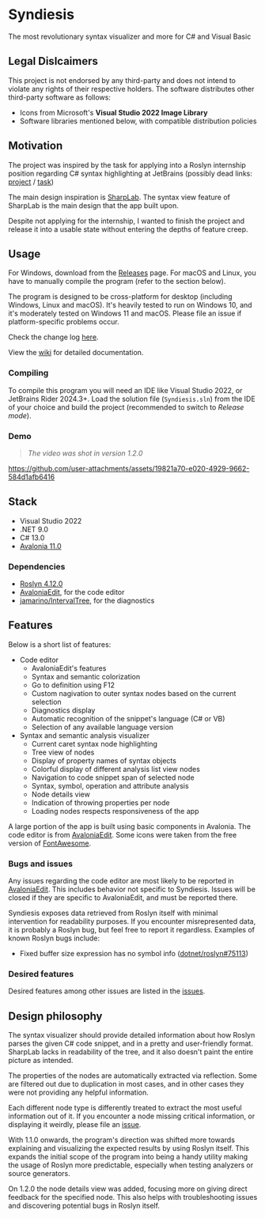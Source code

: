 # Syndiesis

The most revolutionary syntax visualizer and more for C# and Visual Basic

## Legal Dislcaimers

This project is not endorsed by any third-party and does not intend to violate any rights of their respective holders.
The software distributes other third-party software as follows:
- Icons from Microsoft's **Visual Studio 2022 Image Library**
- Software libraries mentioned below, with compatible distribution policies

## Motivation

The project was inspired by the task for applying into a Roslyn internship position regarding C# syntax highlighting at JetBrains
(possibly dead links: [project](https://internship.jetbrains.com/projects/1442/) / [task](https://internship.jetbrains.com/applications/19433/))

The main design inspiration is [SharpLab](https://sharplab.io/). The syntax view feature of SharpLab is the main design that the app built upon.

Despite not applying for the internship, I wanted to finish the project and release it into a usable state without entering the depths of feature creep.

## Usage

For Windows, download from the [Releases](https://github.com/Rekkonnect/Syndiesis/releases) page. For macOS and Linux, you have to manually compile the program (refer to the section below).

The program is designed to be cross-platform for desktop (including Windows, Linux and macOS). It's heavily tested to run on Windows 10, and it's moderately tested on Windows 11 and macOS. Please file an issue if platform-specific problems occur.

Check the change log [here](/docs/changelog/README.md).

View the [wiki](https://github.com/Rekkonnect/Syndiesis/wiki) for detailed documentation.

### Compiling

To compile this program you will need an IDE like Visual Studio 2022, or JetBrains Rider 2024.3+.
Load the solution file (`Syndiesis.sln`) from the IDE of your choice and build the project (recommended to switch to *Release mode*).

### Demo

> _The video was shot in version 1.2.0_

https://github.com/user-attachments/assets/19821a70-e020-4929-9662-584d1afb6416

## Stack

- Visual Studio 2022
- .NET 9.0
- C# 13.0
- [Avalonia 11.0](https://github.com/AvaloniaUI/Avalonia)

### Dependencies

- [Roslyn 4.12.0](https://github.com/dotnet/roslyn)
- [AvaloniaEdit](https://github.com/avaloniaUI/AvaloniaEdit), for the code editor
- [jamarino/IntervalTree](https://github.com/jamarino/IntervalTree), for the diagnostics

## Features

Below is a short list of features:

- Code editor
  - AvaloniaEdit's features
  - Syntax and semantic colorization
  - Go to definition using F12
  - Custom nagivation to outer syntax nodes based on the current selection
  - Diagnostics display
  - Automatic recognition of the snippet's language (C# or VB)
  - Selection of any available language version
- Syntax and semantic analysis visualizer
  - Current caret syntax node highlighting
  - Tree view of nodes
  - Display of property names of syntax objects
  - Colorful display of different analysis list view nodes
  - Navigation to code snippet span of selected node
  - Syntax, symbol, operation and attribute analysis
  - Node details view
  - Indication of throwing properties per node
  - Loading nodes respects responsiveness of the app

A large portion of the app is built using basic components in Avalonia. The code editor is from [AvaloniaEdit](https://github.com/avaloniaUI/AvaloniaEdit).
Some icons were taken from the free version of [FontAwesome](https://fontawesome.com/).

### Bugs and issues

Any issues regarding the code editor are most likely to be reported in [AvaloniaEdit](https://github.com/avaloniaUI/AvaloniaEdit). This includes behavior not specific to Syndiesis. Issues will be closed if they are specific to AvaloniaEdit, and must be reported there.

Syndiesis exposes data retrieved from Roslyn itself with minimal intervention for readability purposes. If you encounter misrepresented data, it is probably a Roslyn bug, but feel free to report it regardless. Examples of known Roslyn bugs include:
- Fixed buffer size expression has no symbol info ([dotnet/roslyn#75113](https://github.com/dotnet/roslyn/issues/75113))

### Desired features

Desired features among other issues are listed in the [issues](https://github.com/Rekkonnect/Syndiesis/issues).

## Design philosophy

The syntax visualizer should provide detailed information about how Roslyn parses the given C# code snippet, and in a pretty and user-friendly format. SharpLab lacks in readability of the tree, and it also doesn't paint the entire picture as intended.

The properties of the nodes are automatically extracted via reflection. Some are filtered out due to duplication in most cases, and in other cases they were not providing any helpful information.

Each different node type is differently treated to extract the most useful information out of it. If you encounter a node missing critical information, or displaying it weirdly, please file an [issue](https://github.com/Rekkonnect/Syndiesis/issues/new).

With 1.1.0 onwards, the program's direction was shifted more towards explaining and visualizing the expected results by using Roslyn itself. This expands the initial scope of the program into being a handy utility making the usage of Roslyn more predictable, especially when testing analyzers or source generators.

On 1.2.0 the node details view was added, focusing more on giving direct feedback for the specified node. This also helps with troubleshooting issues and discovering potential bugs in Roslyn itself.
